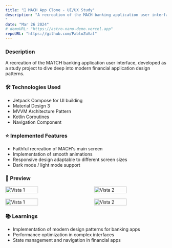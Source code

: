 ```yaml
---
title: "🏦 MACH App Clone - UI/UX Study"
description: "A recreation of the MACH banking application user interface, developed as a study project to dive deep into modern financial application design patterns.
"
date: "Mar 26 2024"
# demoURL: "https://astro-nano-demo.vercel.app"
repoURL: "https://github.com/PabloZuVal"
---
```

### Description
A recreation of the MATCH banking application user interface, developed as a study project to dive deep into modern financial application design patterns.

### 🛠️ Technologies Used
- Jetpack Compose for UI building
- Material Design 3
- MVVM Architecture Pattern
- Kotlin Coroutines
- Navigation Component

### ⭐ Implemented Features
- Faithful recreation of MACH's main screen
- Implementation of smooth animations
- Responsive design adaptable to different screen sizes
- Dark mode / light mode support

### 📱 Preview
<div style="display: flex; justify-content: space-between;">
  <img src="/mach-clone-1.png" alt="Vista 1" style="width: 45%;">
  <img src="/mach-clone-2.png" alt="Vista 2" style="width: 45%;">
</div>
<br>
<div style="display: flex; justify-content: space-between;">
  <img src="/mach-clone-3.png" alt="Vista 1" style="width: 45%;">
  <img src="/mach-clone-4.png" alt="Vista 2" style="width: 45%;">
</div>

### 📚 Learnings
- Implementation of modern design patterns for banking apps
- Performance optimization in complex interfaces
- State management and navigation in financial apps
